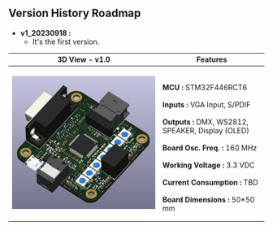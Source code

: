 ## Version History Roadmap

- __v1_20230918 :__ 
	- It's the first version.

| 3D View - v1.0 | Features |
|:--:|:--:| 
| ![_3DView_v1_20230918](https://github.com/mend0z0/Blender/blob/main/Hardware/_Sub_HW_Blender/v1_20230918/Released%20Folder/v1.0%20-%2020230918/Media%20Content/Picture/_3DView_Blender_v1.0.png) | <br><P align="left">__MCU :__ STM32F446RCT6</br><br align="left">__Inputs :__ VGA Input, S/PDIF</br><br align="left">__Outputs :__ DMX, WS2812, SPEAKER, Display (OLED)</br><br align="left">__Board Osc. Freq. :__ 160 MHz</br><br align="left">__Working Voltage :__ 3.3 VDC </br><br align="left">__Current Consumption :__  TBD</br><br align="left">__Board Dimensions :__ 50*50 mm</br> |



